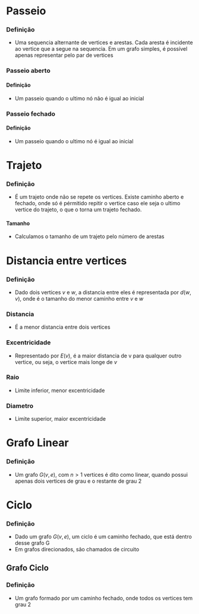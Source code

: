 # Passeio
### Definição
- Uma sequencia alternante de vertices e arestas. Cada aresta é incidente ao vertice que a segue na sequencia. Em um grafo simples, é possível apenas representar pelo par de vertices
### Passeio aberto
#### Definição
- Um passeio quando o ultimo nó não é igual ao inicial
### Passeio fechado
#### Definição
- Um passeio quando o ultimo nó é igual ao inicial
# Trajeto
### Definição
- É um trajeto onde não se repete os vertices. Existe caminho aberto e fechado, onde só é pérmitido repitir o vertice caso ele seja o ultimo vertice do trajeto, o que o torna um trajeto fechado.
#### Tamanho
- Calculamos o tamanho de um trajeto pelo número de arestas
# Distancia entre vertices
### Definição
- Dado dois vertices *v* e *w*, a distancia entre eles é representada por $d (w,v)$, onde é o tamanho do menor caminho entre *v* e *w*
### Distancia
- É a menor distancia entre dois vertices
### Excentricidade
- Representado por $E(v)$, é a maior distancia de v para qualquer outro vertice, ou seja, o vertice mais longe de *v*
### Raio
- Limite inferior, menor excentricidade
### Diametro
- Limite superior, maior excentricidade
# Grafo Linear
### Definição
- Um grafo $G(v,e)$, com $n>1$ vertices é dito como linear, quando possui apenas dois vertices de grau e o restante de grau 2
# Ciclo
### Definição
- Dado um grafo $G(v,e)$, um ciclo é um caminho fechado, que está dentro desse grafo G
- Em grafos direcionados, são chamados de circuito
## Grafo Ciclo
### Definição
- Um grafo formado por um caminho fechado, onde todos os vertices tem grau 2